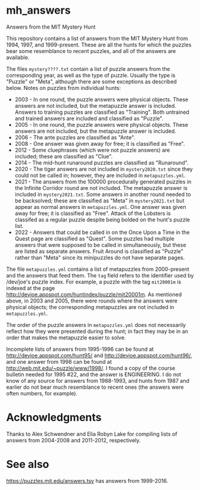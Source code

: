 mh\_answers
===========

Answers from the MIT Mystery Hunt

This repository contains a list of answers from the MIT Mystery Hunt
from 1994, 1997, and 1999-present.  These are all the hunts for which
the puzzles bear some resemblance to recent puzzles, and all of the
answers are available.

The files `mystery????.txt` contain a list of puzzle answers from the
corresponding year, as well as the type of puzzle.  Usually the type
is "Puzzle" or "Meta", although there are some exceptions as described
below.
Notes on puzzles from individual hunts:
* 2003 - In one round, the puzzle answers were physical objects.  These
answers are not included, but the metapuzzle answer is included.
Answers to training puzzles are classified as "Training".  Both
untrained and trained answers are included and classified as "Puzzle".
* 2005 - In one round, the puzzle answers were physical objects.  These
answers are not included, but the metapuzzle answer is included.
* 2006 - The ante puzzles are classified as "Ante".
* 2008 - One answer was given away for free; it is classified as "Free".
* 2012 - Some cluephrases (which were not puzzle answers) are included;
these are classified as "Clue".
* 2014 - The mid-hunt runaround puzzles are classified as "Runaround".
* 2020 - The tiger answers are not included in `mystery2020.txt` since they could not be called in; however, they are included in `metapuzzles.yml`.
* 2021 - The answers from the 100000 procedurally generated puzzles in the Infinite Corridor round are not included.  The metapuzzle answer is included in `mystery2021.txt`.  Some answers in another round needed to be backsolved; these are classified as "Meta" in `mystery2021.txt` but appear as normal answers in `metapuzzles.yml`.  One answer was given away for free; it is classified as "Free".  Attack of the Lobsters is classifed as a regular puzzle despite being bolded on the hunt's puzzle list.
* 2022 - Answers that could be called in on the Once Upon a Time in the Quest page are classified as "Quest".  Some puzzles had multiple answers that were supposed to be called in simultaneously, but these are listed as separate answers.  Fruit Around is classified as "Puzzle" rather than "Meta" since its minipuzzles do not have separate pages.

The file `metapuzzles.yml` contains a list of metapuzzles from
2000-present and the answers that feed them.  The `tag` field refers
to the identifier used by /dev/joe's puzzle index.  For example, a
puzzle with the tag `mit20001m` is indexed at the page
http://devjoe.appspot.com/huntindex/puzzle/mit20001m.
As mentioned above, in 2003 and 2005, there were rounds where the
answers were physical objects; the corresponding metapuzzles are not
included in `metapuzzles.yml`.

The order of the puzzle answers in `metapuzzles.yml` does not necessarily reflect how they were presented during the hunt; in fact they may be in an order that makes the metapuzzle easier to solve.

Incomplete lists of answers from 1995-1996 can be found at
http://devjoe.appspot.com/hunt95/ and http://devjoe.appspot.com/hunt96/, and
one answer from 1998 can be found at http://web.mit.edu/~puzzle/www/1998/.  I
found a copy of the course bulletin needed for 1995 #22, and the answer is
ENGINEERING.  I do not know of any source for answers from 1988-1993, and hunts
from 1987 and earlier do not bear much resemblance to recent ones (the answers
were often numbers, for example).

Acknowledgments
===============
Thanks to Alex Schwendner and Elia Robyn Lake for compiling lists of
answers from 2004-2008 and 2011-2012, respectively.

See also
========
https://puzzles.mit.edu/answers.tsv has answers from 1999-2016.
